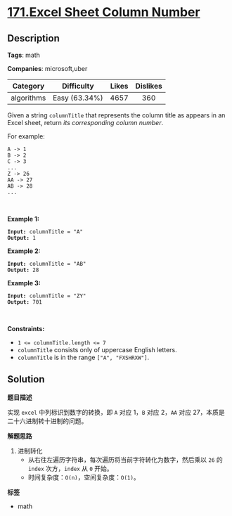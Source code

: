 # [171.Excel Sheet Column Number](https://leetcode.com/problems/excel-sheet-column-number/description/)

## Description

**Tags**: math

**Companies**: microsoft,uber

|  Category  |  Difficulty   | Likes | Dislikes |
| :--------: | :-----------: | :---: | :------: |
| algorithms | Easy (63.34%) | 4657  |   360    |

<p>Given a string <code>columnTitle</code> that represents the column title as appears in an Excel sheet, return <em>its corresponding column number</em>.</p>
<p>For example:</p>
<pre><code>A -&gt; 1
B -&gt; 2
C -&gt; 3
...
Z -&gt; 26
AA -&gt; 27
AB -&gt; 28
...</code></pre>
<p>&nbsp;</p>
<p><strong class="example">Example 1:</strong></p>
<pre><code><strong>Input:</strong> columnTitle = &quot;A&quot;
<strong>Output:</strong> 1</code></pre>
<p><strong class="example">Example 2:</strong></p>
<pre><code><strong>Input:</strong> columnTitle = &quot;AB&quot;
<strong>Output:</strong> 28</code></pre>
<p><strong class="example">Example 3:</strong></p>
<pre><code><strong>Input:</strong> columnTitle = &quot;ZY&quot;
<strong>Output:</strong> 701</code></pre>
<p>&nbsp;</p>
<p><strong>Constraints:</strong></p>
<ul>
  <li><code>1 &lt;= columnTitle.length &lt;= 7</code></li>
  <li><code>columnTitle</code> consists only of uppercase English letters.</li>
  <li><code>columnTitle</code> is in the range <code>[&quot;A&quot;, &quot;FXSHRXW&quot;]</code>.</li>
</ul>

## Solution

**题目描述**

实现 `excel` 中列标识到数字的转换，即 `A` 对应 1，`B` 对应 2，`AA` 对应 27，本质是二十六进制转十进制的问题。

**解题思路**

1. 进制转化
   - 从右往左遍历字符串，每次遍历将当前字符转化为数字，然后乘以 `26` 的 `index` 次方，`index` 从 `0` 开始。
   - 时间复杂度：`O(n)`，空间复杂度：`O(1)`。

**标签**

- math
